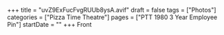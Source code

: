 +++
title = "uvZ9ExFucFvgRUUb8ysA.avif"
draft = false
tags = ["Photos"]
categories = ["Pizza Time Theatre"]
pages = ["PTT 1980 3 Year Employee Pin"]
startDate = ""
+++
Front
